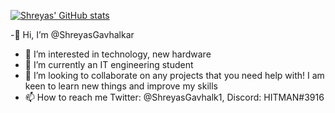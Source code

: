 [![Shreyas' GitHub stats](https://github-readme-stats.vercel.app/api?username=ShreyasGavhalkar&count_private=true&show_icons=true&theme=tokyonight)](https://github.com/anuraghazra/github-readme-stats)


-👋 Hi, I’m @ShreyasGavhalkar
- 👀 I’m interested in technology, new hardware
- 🌱 I’m currently an IT engineering student
- 💞️ I’m looking to collaborate on any projects that you need help with! I am keen to learn new things and improve my skills
- 📫 How to reach me Twitter: @ShreyasGavhalk1, Discord: HITMAN#3916

<!---
ShreyasGavhalkar/ShreyasGavhalkar is a ✨ special ✨ repository because its `README.md` (this file) appears on your GitHub profile.
You can click the Preview link to take a look at your changes.
--->
